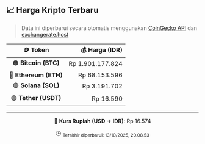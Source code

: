 

<!-- HARGA_KRIPTO -->
## 📈 Harga Kripto Terbaru

> Data ini diperbarui secara otomatis menggunakan [CoinGecko API](https://www.coingecko.com/) dan [exchangerate.host](https://exchangerate.host/)

<div align="center">

| 🪙 Token | 💰 Harga (IDR) |
|:------:|---------------:|
| 🟠 **Bitcoin (BTC)**   | Rp 1.901.177.824 |
| 🔵 **Ethereum (ETH)**  | Rp 68.153.596 |
| 🟣 **Solana (SOL)**    | Rp 3.191.702 |
| 🟢 **Tether (USDT)**   | Rp 16.590 |

---

💱 **Kurs Rupiah (USD → IDR)**: Rp 16.574

🕒 <sub>Terakhir diperbarui: 13/10/2025, 20.08.53</sub>

</div>
<!-- /HARGA_KRIPTO -->